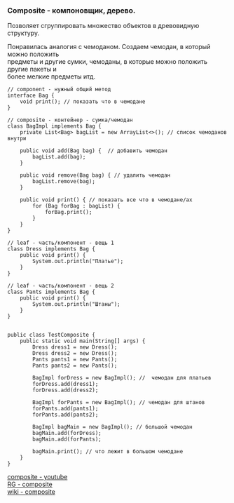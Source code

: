 ### Composite - компоновщик, дерево.  

Позволяет сгруппировать множество объектов в древовидную структуру.  

Понравилась аналогия с чемоданом. Создаем чемодан, в который можно положить   
предметы и другие сумки, чемоданы, в которые можно положить другие пакеты и  
более мелкие предметы итд.  

	// component - нужный общий метод
	interface Bag {
		void print(); // показать что в чемодане
	}

	// composite - контейнер - сумка/чемодан
	class BagImpl implements Bag {
		private List<Bag> bagList = new ArrayList<>(); // список чемоданов внутри

		public void add(Bag bag) {  // добавить чемодан
			bagList.add(bag);
		}

		public void remove(Bag bag) { // удалить чемодан
			bagList.remove(bag);
		}

		public void print() { // показать все что в чемодане/ах
			for (Bag forBag : bagList) {
				forBag.print();
			}
		}
	}

	// leaf - часть/компонент - вещь 1
	class Dress implements Bag {
		public void print() {
			System.out.println("Платье");
		}
	}

	// leaf - часть/компонент - вещь 2
	class Pants implements Bag {
		public void print() {
			System.out.println("Штаны");
		}
	}


	public class TestComposite {
		public static void main(String[] args) {
			Dress dress1 = new Dress();
			Dress dress2 = new Dress();
			Pants pants1 = new Pants();
			Pants pants2 = new Pants();

			BagImpl forDress = new BagImpl(); //  чемодан для платьев
			forDress.add(dress1);
			forDress.add(dress2);

			BagImpl forPants = new BagImpl(); // чемодан для штанов
			forPants.add(pants1);
			forPants.add(pants2);

			BagImpl bagMain = new BagImpl(); // большой чемодан
			bagMain.add(forDress);
			bagMain.add(forPants);

			bagMain.print(); // что лежит в большом чемодане
		}
	}



[composite - youtube](https://www.youtube.com/watch?time_continue=24&v=Fj-6Zgn0Nuk)  
[RG - composite](https://refactoring.guru/ru/design-patterns/composite)  
[wiki - composite](https://ru.wikipedia.org/wiki/%D0%9A%D0%BE%D0%BC%D0%BF%D0%BE%D0%BD%D0%BE%D0%B2%D1%89%D0%B8%D0%BA_(%D1%88%D0%B0%D0%B1%D0%BB%D0%BE%D0%BD_%D0%BF%D1%80%D0%BE%D0%B5%D0%BA%D1%82%D0%B8%D1%80%D0%BE%D0%B2%D0%B0%D0%BD%D0%B8%D1%8F))  